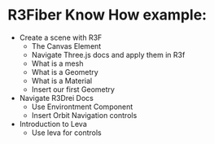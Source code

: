 # R3Fiber Know How example:

- Create a scene with R3F
  - The Canvas Element
  - Navigate Three.js docs and apply them in R3f
  - What is a mesh
  - What is a Geometry
  - What is a Material
  - Insert our first Geometry
- Navigate R3Drei Docs
  - Use Environtment Component
  - Insert Orbit Navigation controls
- Introduction to Leva
  - Use leva for controls
